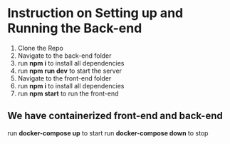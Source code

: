 # Instruction on Setting up and Running the Back-end

1. Clone the Repo
2. Navigate to the back-end folder
3. run **npm i** to install all dependencies
4. run **npm run dev** to start the server
5. Navigate to the front-end folder
6. run **npm i** to install all dependencies
7. run **npm start** to run the front-end

## We have containerized front-end and back-end

run **docker-compose up** to start
run **docker-compose down** to stop
